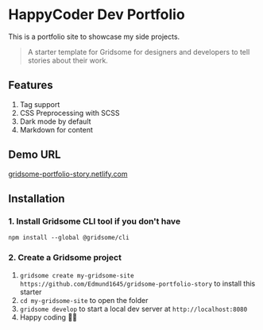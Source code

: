 # HappyCoder Dev Portfolio

This is a portfolio site to showcase my side projects.

> A starter template for Gridsome for designers and developers to tell stories about their work.



## Features

1. Tag support
2. CSS Preprocessing with SCSS
3. Dark mode by default
4. Markdown for content

## Demo URL
[gridsome-portfolio-story.netlify.com](https://gridsome-portfolio-story.netlify.com/)
## Installation

### 1. Install Gridsome CLI tool if you don't have

`npm install --global @gridsome/cli`

### 2. Create a Gridsome project

1. `gridsome create my-gridsome-site https://github.com/Edmund1645/gridsome-portfolio-story` to install this starter
2. `cd my-gridsome-site` to open the folder
3. `gridsome develop` to start a local dev server at `http://localhost:8080`
4. Happy coding 🎉🙌
